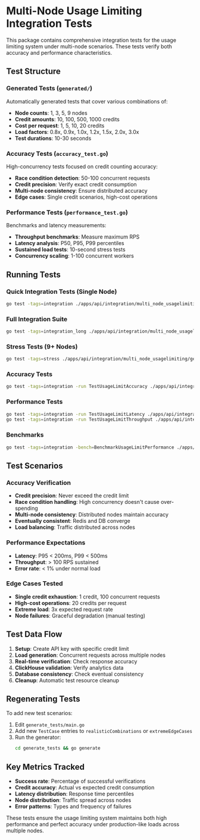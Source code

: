 # Multi-Node Usage Limiting Integration Tests

This package contains comprehensive integration tests for the usage limiting system under multi-node scenarios. These tests verify both accuracy and performance characteristics.

## Test Structure

### Generated Tests (`generated/`)

Automatically generated tests that cover various combinations of:

- **Node counts**: 1, 3, 5, 9 nodes
- **Credit amounts**: 10, 100, 500, 1000 credits
- **Cost per request**: 1, 5, 10, 20 credits
- **Load factors**: 0.8x, 0.9x, 1.0x, 1.2x, 1.5x, 2.0x, 3.0x
- **Test durations**: 10-30 seconds

### Accuracy Tests (`accuracy_test.go`)

High-concurrency tests focused on credit counting accuracy:

- **Race condition detection**: 50-100 concurrent requests
- **Credit precision**: Verify exact credit consumption
- **Multi-node consistency**: Ensure distributed accuracy
- **Edge cases**: Single credit scenarios, high-cost operations

### Performance Tests (`performance_test.go`)

Benchmarks and latency measurements:

- **Throughput benchmarks**: Measure maximum RPS
- **Latency analysis**: P50, P95, P99 percentiles
- **Sustained load tests**: 10-second stress tests
- **Concurrency scaling**: 1-100 concurrent workers

## Running Tests

### Quick Integration Tests (Single Node)

```bash
go test -tags=integration ./apps/api/integration/multi_node_usagelimiting/generated/usagelimit_nodes01_*/
```

### Full Integration Suite

```bash
go test -tags=integration_long ./apps/api/integration/multi_node_usagelimiting/generated/*/
```

### Stress Tests (9+ Nodes)

```bash
go test -tags=stress ./apps/api/integration/multi_node_usagelimiting/generated/*/
```

### Accuracy Tests

```bash
go test -tags=integration -run TestUsageLimitAccuracy ./apps/api/integration/multi_node_usagelimiting/
```

### Performance Tests

```bash
go test -tags=integration -run TestUsageLimitLatency ./apps/api/integration/multi_node_usagelimiting/
go test -tags=integration -run TestUsageLimitThroughput ./apps/api/integration/multi_node_usagelimiting/
```

### Benchmarks

```bash
go test -tags=integration -bench=BenchmarkUsageLimitPerformance ./apps/api/integration/multi_node_usagelimiting/
```

## Test Scenarios

### Accuracy Verification

- **Credit precision**: Never exceed the credit limit
- **Race condition handling**: High concurrency doesn't cause over-spending
- **Multi-node consistency**: Distributed nodes maintain accuracy
- **Eventually consistent**: Redis and DB converge
- **Load balancing**: Traffic distributed across nodes

### Performance Expectations

- **Latency**: P95 < 200ms, P99 < 500ms
- **Throughput**: > 100 RPS sustained
- **Error rate**: < 1% under normal load

### Edge Cases Tested

- **Single credit exhaustion**: 1 credit, 100 concurrent requests
- **High-cost operations**: 20 credits per request
- **Extreme load**: 3x expected request rate
- **Node failures**: Graceful degradation (manual testing)

## Test Data Flow

1. **Setup**: Create API key with specific credit limit
2. **Load generation**: Concurrent requests across multiple nodes
3. **Real-time verification**: Check response accuracy
4. **ClickHouse validation**: Verify analytics data
5. **Database consistency**: Check eventual consistency
6. **Cleanup**: Automatic test resource cleanup

## Regenerating Tests

To add new test scenarios:

1. Edit `generate_tests/main.go`
2. Add new `TestCase` entries to `realisticCombinations` or `extremeEdgeCases`
3. Run the generator:
   ```bash
   cd generate_tests && go generate
   ```

## Key Metrics Tracked

- **Success rate**: Percentage of successful verifications
- **Credit accuracy**: Actual vs expected credit consumption
- **Latency distribution**: Response time percentiles
- **Node distribution**: Traffic spread across nodes
- **Error patterns**: Types and frequency of failures

These tests ensure the usage limiting system maintains both high performance and perfect accuracy under production-like loads across multiple nodes.
